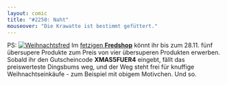 ```yaml
---
layout: comic
title: "#2250: Naht"
mouseover: "Die Krawatte ist bestimmt gefüttert."
---
```


PS:
<a href="http://fred-o-mat.spreadshirt.net/" title="Fredshop"><img src="http://www.fonflatter.de/bilder/weihnachtsfred_s.png" alt="Weihnachtsfred" /></a>
Im <a href="http://fred-o-mat.spreadshirt.net/">fetzigen <strong>Fredshop</strong></a> könnt ihr bis zum 28.11. fünf übersupere Produkte zum Preis von vier übersuperen Produkten erwerben. Sobald ihr den Gutscheincode <strong>XMAS5FUER4</strong> eingebt, fällt das preiswerteste Dingsbums weg, und der Weg steht frei für knuffige Weihnachtseinkäufe - zum Beispiel mit obigem Motivchen.
Und so.

